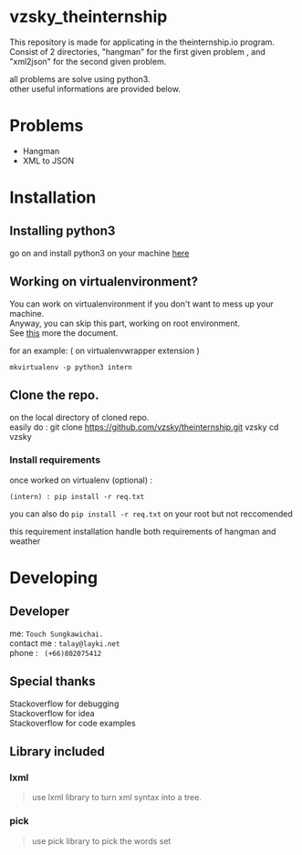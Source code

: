 # vzsky_theinternship 

This repository is made for applicating in the theinternship.io program. <br/>
Consist of 2 directories, "hangman" for the first given problem , and "xml2json" for the second given problem.<br/>

all problems are solve using python3.<br/>
other useful informations are provided below.

# Problems

- Hangman
- XML to JSON 

# Installation

## Installing python3

go on and install python3 on your machine [here](https://realpython.com/installing-python/)


## Working on virtualenvironment?

You can work on virtualenvironment if you don't want to mess up your machine.<br/>
Anyway, you can skip this part, working on root environment.<br/>
See [this](https://docs.python.org/3/library/venv.html) more the document.

for an example: ( on virtualenvwrapper extension )

    mkvirtualenv -p python3 intern

## Clone the repo.
on the local directory of cloned repo.<br/>
easily do :
    git clone https://github.com/vzsky/theinternship.git vzsky
    cd vzsky

### Install requirements

once worked on virtualenv (optional) :

    (intern) : pip install -r req.txt

you can also do `pip install -r req.txt` on your root but not reccomended

this requirement installation handle both requirements of hangman and weather

# Developing

## Developer
me: `Touch Sungkawichai.`<br/>
contact me :  `talay@layki.net`<br/>
phone : ` (+66)802075412`<br/>

## Special thanks

 Stackoverflow for debugging<br/>
 Stackoverflow for idea<br/>
 Stackoverflow for code examples

## Library included

### lxml

> use lxml library to turn xml syntax into a tree.

### pick

> use pick library to pick the words set

